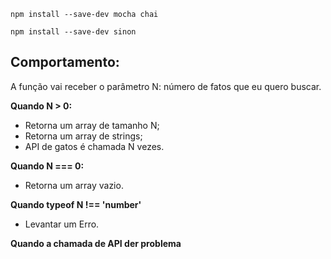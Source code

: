 ```
npm install --save-dev mocha chai
```

```
npm install --save-dev sinon
```

## Comportamento:

A função vai receber o parâmetro N: número de fatos que eu quero buscar.

**Quando N > 0:**

 - Retorna um array de tamanho N;
 - Retorna um array de strings;
 - API de gatos é chamada N vezes.

**Quando N === 0:**

 - Retorna um array vazio.

**Quando typeof N !== 'number'**

 - Levantar um Erro.

**Quando a chamada de API der problema**